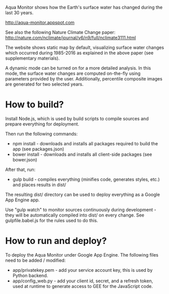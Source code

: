 Aqua Monitor shows how the Earth's surface water has changed during the last 30 years.

http://aqua-monitor.appspot.com

See also the following Nature Climate Change paper: http://nature.com/nclimate/journal/v6/n9/full/nclimate3111.html

The website shows static map by default, visualizing surface water changes which occurred during 1985-2016 as explained in the above paper (see supplementary materials). 

A dynamic mode can be turned on for a more detailed analysis. In this mode, the surface water changes are computed on-the-fly using parameters provided by the user. Additionally, percentile composite images are generated for two selected years.

# How to build?

Install Node.js, which is used by build scripts to compile sources and prepare everything for deployment.

Then run the following commands:

* npm install - downloads and installs all packages required to build the app (see packages.json)
* bower install - downloads and installs all client-side packages (see bower.json)

After that, run:

* gulp build - compiles everything (minifies code, generates styles, etc.) and places results in dist/

The resulting dist/ directory can be used to deploy everything as a Google App Engine app.

Use "gulp watch" to monitor sources continuously during development - they will be automatically compiled into dist/ on every change. 
See gulpfile.babel.js for the rules used to do this.

# How to run and deploy?

To deploy the Aqua Monitor under Google App Engine. The following files need to be added / modified:

* app/privatekey.pem - add your service account key, this is used by Python backend.
* app/config_web.py - add your client id, secret, and a refresh token, used at runtime to generate access to GEE for the JavaScript code. 




